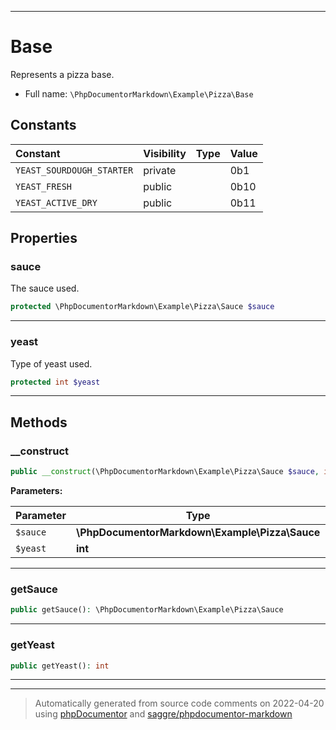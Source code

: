 ***

# Base

Represents a pizza base.



* Full name: `\PhpDocumentorMarkdown\Example\Pizza\Base`


## Constants

| Constant | Visibility | Type | Value |
|:---------|:-----------|:-----|:------|
|`YEAST_SOURDOUGH_STARTER`|private| |0b1|
|`YEAST_FRESH`|public| |0b10|
|`YEAST_ACTIVE_DRY`|public| |0b11|

## Properties


### sauce

The sauce used.

```php
protected \PhpDocumentorMarkdown\Example\Pizza\Sauce $sauce
```






***

### yeast

Type of yeast used.

```php
protected int $yeast
```






***

## Methods


### __construct



```php
public __construct(\PhpDocumentorMarkdown\Example\Pizza\Sauce $sauce, int $yeast = self::YEAST_SOURDOUGH_STARTER): mixed
```








**Parameters:**

| Parameter | Type | Description |
|-----------|------|-------------|
| `$sauce` | **\PhpDocumentorMarkdown\Example\Pizza\Sauce** |  |
| `$yeast` | **int** |  |




***

### getSauce



```php
public getSauce(): \PhpDocumentorMarkdown\Example\Pizza\Sauce
```











***

### getYeast



```php
public getYeast(): int
```











***


***
> Automatically generated from source code comments on 2022-04-20 using [phpDocumentor](http://www.phpdoc.org/) and [saggre/phpdocumentor-markdown](https://github.com/Saggre/phpDocumentor-markdown)
